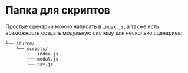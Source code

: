 # Папка для скриптов

Простые сценарии можно написать в `index.js`, а также есть возможность создать модульную систему для несколько сценариев:

```shell
└── source/
	└── scripts/
		├── index.js
		├── modal.js
		└── nav.js
```
